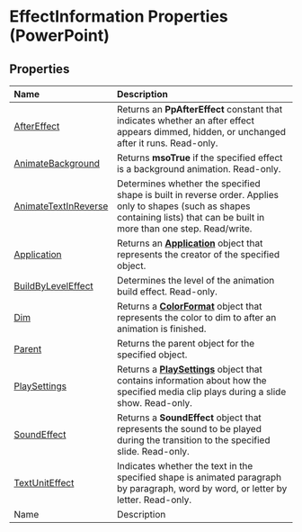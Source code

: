 
# EffectInformation Properties (PowerPoint)

## Properties



|**Name**|**Description**|
|:-----|:-----|
| [AfterEffect](18fd4307-c737-2a97-09bc-ff381a18d768.md)|Returns an  **PpAfterEffect** constant that indicates whether an after effect appears dimmed, hidden, or unchanged after it runs. Read-only.|
| [AnimateBackground](37e9bfb5-3661-a3eb-d148-90d504f0e450.md)|Returns  **msoTrue** if the specified effect is a background animation. Read-only.|
| [AnimateTextInReverse](9e56e8a8-fdcb-dc2a-23d7-fb9c25081cdf.md)|Determines whether the specified shape is built in reverse order. Applies only to shapes (such as shapes containing lists) that can be built in more than one step. Read/write.|
| [Application](52dcd295-5996-0ae4-9169-5577404882de.md)|Returns an  **[Application](978c2b99-4271-b953-4283-73b5f3d96f41.md)** object that represents the creator of the specified object.|
| [BuildByLevelEffect](b839394f-1b58-4e12-9f55-38547cfd9bc1.md)|Determines the level of the animation build effect. Read-only.|
| [Dim](c2ffb40a-01e9-a77f-77dc-34262ed064cd.md)|Returns a  **[ColorFormat](3bfcd08d-65f4-25a3-2d05-77111fbd13e5.md)** object that represents the color to dim to after an animation is finished.|
| [Parent](780fb3b7-8bdc-3b47-d5ce-b84c6b7c5b13.md)|Returns the parent object for the specified object.|
| [PlaySettings](702cf5b9-8164-cd25-e441-566a9a94fc14.md)|Returns a  **[PlaySettings](5a588b69-08ab-2422-12f9-a2666d3fc6ac.md)** object that contains information about how the specified media clip plays during a slide show. Read-only.|
| [SoundEffect](ff881716-307e-4cce-7cc5-68d32350527f.md)|Returns a  **SoundEffect** object that represents the sound to be played during the transition to the specified slide. Read-only.|
| [TextUnitEffect](c86538af-7c76-f332-11f4-9e1a71453dab.md)|Indicates whether the text in the specified shape is animated paragraph by paragraph, word by word, or letter by letter. Read-only.|
|Name|Description|
